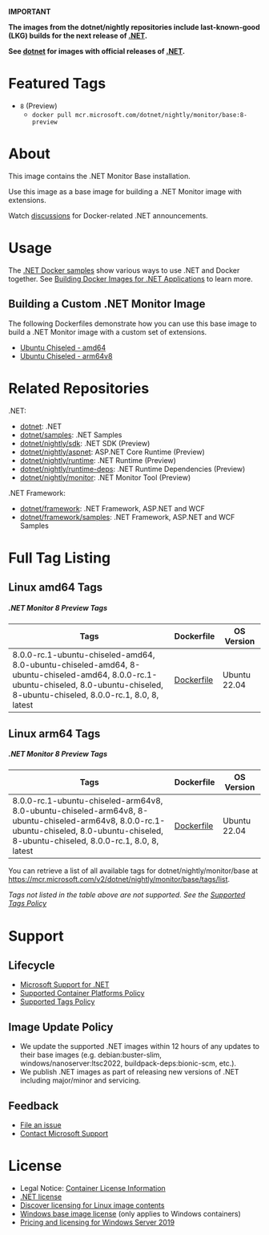 **IMPORTANT**

**The images from the dotnet/nightly repositories include last-known-good (LKG) builds for the next release of [.NET](https://github.com/dotnet/core).**

**See [dotnet](https://hub.docker.com/_/microsoft-dotnet-monitor-base/) for images with official releases of [.NET](https://github.com/dotnet/core).**

# Featured Tags

* `8` (Preview)
  * `docker pull mcr.microsoft.com/dotnet/nightly/monitor/base:8-preview`

# About

This image contains the .NET Monitor Base installation.

Use this image as a base image for building a .NET Monitor image with extensions.

Watch [discussions](https://github.com/dotnet/dotnet-docker/discussions/categories/announcements) for Docker-related .NET announcements.

# Usage

The [.NET Docker samples](https://github.com/dotnet/dotnet-docker/blob/main/samples/README.md) show various ways to use .NET and Docker together. See [Building Docker Images for .NET Applications](https://docs.microsoft.com/dotnet/core/docker/building-net-docker-images) to learn more.

## Building a Custom .NET Monitor Image

The following Dockerfiles demonstrate how you can use this base image to build a .NET Monitor image with a custom set of extensions.

* [Ubuntu Chiseled - amd64](https://github.com/dotnet/dotnet-docker/blob/main/src/monitor/8.0/ubuntu-chiseled/amd64/Dockerfile)
* [Ubuntu Chiseled - arm64v8](https://github.com/dotnet/dotnet-docker/blob/main/src/monitor/8.0/ubuntu-chiseled/arm64v8/Dockerfile)

# Related Repositories

.NET:

* [dotnet](https://hub.docker.com/_/microsoft-dotnet/): .NET
* [dotnet/samples](https://hub.docker.com/_/microsoft-dotnet-samples/): .NET Samples
* [dotnet/nightly/sdk](https://hub.docker.com/_/microsoft-dotnet-nightly-sdk/): .NET SDK (Preview)
* [dotnet/nightly/aspnet](https://hub.docker.com/_/microsoft-dotnet-nightly-aspnet/): ASP.NET Core Runtime (Preview)
* [dotnet/nightly/runtime](https://hub.docker.com/_/microsoft-dotnet-nightly-runtime/): .NET Runtime (Preview)
* [dotnet/nightly/runtime-deps](https://hub.docker.com/_/microsoft-dotnet-nightly-runtime-deps/): .NET Runtime Dependencies (Preview)
* [dotnet/nightly/monitor](https://hub.docker.com/_/microsoft-dotnet-nightly-monitor/): .NET Monitor Tool (Preview)

.NET Framework:

* [dotnet/framework](https://hub.docker.com/_/microsoft-dotnet-framework/): .NET Framework, ASP.NET and WCF
* [dotnet/framework/samples](https://hub.docker.com/_/microsoft-dotnet-framework-samples/): .NET Framework, ASP.NET and WCF Samples

# Full Tag Listing

## Linux amd64 Tags
##### .NET Monitor 8 Preview Tags
Tags | Dockerfile | OS Version
-----------| -------------| -------------
8.0.0-rc.1-ubuntu-chiseled-amd64, 8.0-ubuntu-chiseled-amd64, 8-ubuntu-chiseled-amd64, 8.0.0-rc.1-ubuntu-chiseled, 8.0-ubuntu-chiseled, 8-ubuntu-chiseled, 8.0.0-rc.1, 8.0, 8, latest | [Dockerfile](https://github.com/dotnet/dotnet-docker/blob/nightly/src/monitor-base/8.0/ubuntu-chiseled/amd64/Dockerfile) | Ubuntu 22.04

## Linux arm64 Tags
##### .NET Monitor 8 Preview Tags
Tags | Dockerfile | OS Version
-----------| -------------| -------------
8.0.0-rc.1-ubuntu-chiseled-arm64v8, 8.0-ubuntu-chiseled-arm64v8, 8-ubuntu-chiseled-arm64v8, 8.0.0-rc.1-ubuntu-chiseled, 8.0-ubuntu-chiseled, 8-ubuntu-chiseled, 8.0.0-rc.1, 8.0, 8, latest | [Dockerfile](https://github.com/dotnet/dotnet-docker/blob/nightly/src/monitor-base/8.0/ubuntu-chiseled/arm64v8/Dockerfile) | Ubuntu 22.04

You can retrieve a list of all available tags for dotnet/nightly/monitor/base at https://mcr.microsoft.com/v2/dotnet/nightly/monitor/base/tags/list.
<!--End of generated tags-->

*Tags not listed in the table above are not supported. See the [Supported Tags Policy](https://github.com/dotnet/dotnet-docker/blob/main/documentation/supported-tags.md)*

# Support

## Lifecycle

* [Microsoft Support for .NET](https://github.com/dotnet/core/blob/main/microsoft-support.md)
* [Supported Container Platforms Policy](https://github.com/dotnet/dotnet-docker/blob/main/documentation/supported-platforms.md)
* [Supported Tags Policy](https://github.com/dotnet/dotnet-docker/blob/main/documentation/supported-tags.md)

## Image Update Policy

* We update the supported .NET images within 12 hours of any updates to their base images (e.g. debian:buster-slim, windows/nanoserver:ltsc2022, buildpack-deps:bionic-scm, etc.).
* We publish .NET images as part of releasing new versions of .NET including major/minor and servicing.

## Feedback

* [File an issue](https://github.com/dotnet/dotnet-docker/issues/new/choose)
* [Contact Microsoft Support](https://support.microsoft.com/contactus/)

# License

* Legal Notice: [Container License Information](https://aka.ms/mcr/osslegalnotice)
* [.NET license](https://github.com/dotnet/dotnet-docker/blob/main/LICENSE)
* [Discover licensing for Linux image contents](https://github.com/dotnet/dotnet-docker/blob/main/documentation/image-artifact-details.md)
* [Windows base image license](https://docs.microsoft.com/virtualization/windowscontainers/images-eula) (only applies to Windows containers)
* [Pricing and licensing for Windows Server 2019](https://www.microsoft.com/cloud-platform/windows-server-pricing)
